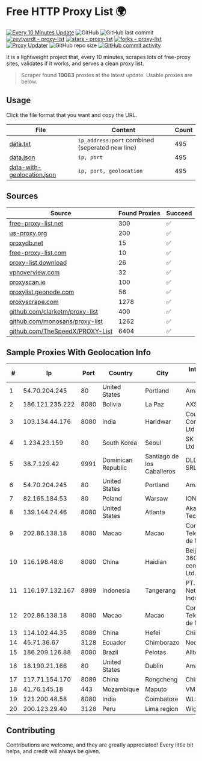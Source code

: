 
# Free HTTP Proxy List 🌍

[![Every 10 Minutes Update](https://github.com/mertguvencli/http-proxy-list/actions/workflows/main.yml/badge.svg?branch=main)](https://github.com/mertguvencli/http-proxy-list/actions/workflows/main.yml)
![GitHub](https://img.shields.io/github/license/mertguvencli/http-proxy-list)
![GitHub last commit](https://img.shields.io/github/last-commit/mertguvencli/http-proxy-list)
[![zevtyardt - proxy-list](https://img.shields.io/static/v1?label=zevtyardt&message=proxy-list&color=blue&logo=github)](https://github.com/zevtyardt/proxy-list "Go to GitHub repo")
[![stars - proxy-list](https://img.shields.io/github/stars/zevtyardt/proxy-list?style=social)](https://github.com/zevtyardt/proxy-list)
[![forks - proxy-list](https://img.shields.io/github/forks/zevtyardt/proxy-list?style=social)](https://github.com/zevtyardt/proxy-list)
[![Proxy Updater](https://github.com/zevtyardt/proxy-list/workflows/Proxy%20Updater/badge.svg)](https://github.com/zevtyardt/proxy-list/actions?query=workflow:"Proxy+Updater")
![GitHub repo size](https://img.shields.io/github/repo-size/zevtyardt/proxy-list)
[![GitHub commit activity](https://img.shields.io/github/commit-activity/m/zevtyardt/proxy-list?logo=commits)](https://github.com/zevtyardt/proxy-list/commits/main)

It is a lightweight project that, every 10 minutes, scrapes lots of free-proxy sites, validates if it works, and serves a clean proxy list.

> Scraper found **10083** proxies at the latest update. Usable proxies are below.

## Usage

Click the file format that you want and copy the URL.

|File|Content|Count|
|----|-------|-----|
|[data.txt](https://raw.githubusercontent.com/mertguvencli/http-proxy-list/main/proxy-list/data.txt)|`ip_address:port` combined (seperated new line)|495|
|[data.json](https://raw.githubusercontent.com/mertguvencli/http-proxy-list/main/proxy-list/data.json)|`ip, port`|495|
|[data-with-geolocation.json](https://raw.githubusercontent.com/mertguvencli/http-proxy-list/main/proxy-list/data-with-geolocation.json)|`ip, port, geolocation`|495|

## Sources

|Source|Found Proxies|Succeed|
|------|-------------|-------|
|[free-proxy-list.net](https://free-proxy-list.net)|300|✅|
|[us-proxy.org](https://www.us-proxy.org)|200|✅|
|[proxydb.net](http://proxydb.net)|15|✅|
|[free-proxy-list.com](https://free-proxy-list.com/?page=&port=&type%5B%5D=http&type%5B%5D=https&up_time=0&search=Search)|10|✅|
|[proxy-list.download](https://www.proxy-list.download/HTTP)|26|✅|
|[vpnoverview.com](https://vpnoverview.com/privacy/anonymous-browsing/free-proxy-servers)|32|✅|
|[proxyscan.io](https://www.proxyscan.io)|100|✅|
|[proxylist.geonode.com](https://proxylist.geonode.com/api/proxy-list?limit=300&page=1&sort_by=lastChecked&sort_type=desc&protocols=http,https)|56|✅|
|[proxyscrape.com](https://api.proxyscrape.com/v2/?request=displayproxies&protocol=http&timeout=10000&country=all&ssl=all&anonymity=all)|1278|✅|
|[github.com/clarketm/proxy-list](https://raw.githubusercontent.com/clarketm/proxy-list/master/proxy-list-raw.txt)|400|✅|
|[github.com/monosans/proxy-list](https://raw.githubusercontent.com/monosans/proxy-list/main/proxies/http.txt)|1262|✅|
|[github.com/TheSpeedX/PROXY-List](https://raw.githubusercontent.com/TheSpeedX/PROXY-List/master/http.txt)|6404|✅|


## Sample Proxies With Geolocation Info

|#|Ip|Port|Country|City|Internet Service Provider|
|-|--|----|-------|----|-------------------------|
|1|54.70.204.245|80|United States|Portland|Amazon.com, Inc.|
|2|186.121.235.222|8080|Bolivia|La Paz|AXS Bolivia S. A.|
|3|103.134.44.176|8080|India|Haridwar|Countrylink Communiction Pvt Ltd|
|4|1.234.23.159|80|South Korea|Seoul|SK Broadband Co Ltd|
|5|38.7.129.42|9991|Dominican Republic|Santiago de los Caballeros|DLD SERVICIO SRL|
|6|54.70.204.245|80|United States|Portland|Amazon.com, Inc.|
|7|82.165.184.53|80|Poland|Warsaw|IONOS SE|
|8|139.144.24.46|8080|United States|Atlanta|Akamai Technologies, Inc.|
|9|202.86.138.18|8080|Macao|Macao|Companhia de Telecomunicacoes de Macau|
|10|116.198.48.6|8080|China|Haidian|Beijing Jingdong 360 Degree E-commerce Co., Ltd.|
|11|116.197.132.167|8989|Indonesia|Tangerang|PT. Fiber Networks Indonesia|
|12|202.86.138.18|8080|Macao|Macao|Companhia de Telecomunicacoes de Macau|
|13|114.102.44.35|8089|China|Hefei|Chinanet|
|14|45.71.36.67|3128|Ecuador|Chimborazo|Nedetel S.A.|
|15|186.209.126.88|8080|Brazil|Pelotas|Alltec Internet|
|16|18.190.21.166|80|United States|Dublin|Amazon.com, Inc.|
|17|117.71.154.170|8089|China|Rongcheng|Chinanet|
|18|41.76.145.18|443|Mozambique|Maputo|VM  S.A|
|19|121.200.48.58|8080|India|Coimbatore|WLSNET|
|20|200.123.29.40|3128|Peru|Lima region|Wigo S.A.|



## Contributing

Contributions are welcome, and they are greatly appreciated! Every
little bit helps, and credit will always be given.

